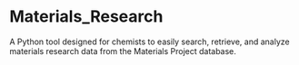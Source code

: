 # Materials_Research
A Python tool designed for chemists to easily search, retrieve, and analyze materials research data from the Materials Project database.
